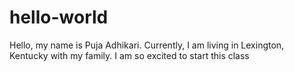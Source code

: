 # hello-world 
Hello, my name is Puja Adhikari. Currently, I am living in Lexington, Kentucky with my family. I am so excited to start this class

